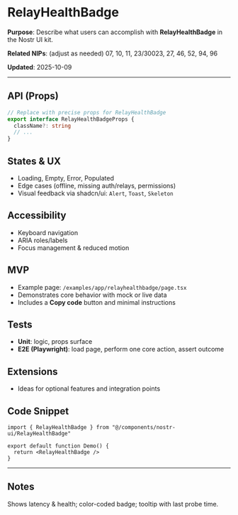 # RelayHealthBadge

**Purpose**: Describe what users can accomplish with **RelayHealthBadge** in the Nostr UI kit.

**Related NIPs**: (adjust as needed) 07, 10, 11, 23/30023, 27, 46, 52, 94, 96

**Updated**: 2025-10-09

---

## API (Props)
```ts
// Replace with precise props for RelayHealthBadge
export interface RelayHealthBadgeProps {
  className?: string
  // ...
}
```

## States & UX
- Loading, Empty, Error, Populated
- Edge cases (offline, missing auth/relays, permissions)
- Visual feedback via shadcn/ui: `Alert`, `Toast`, `Skeleton`

## Accessibility
- Keyboard navigation
- ARIA roles/labels
- Focus management & reduced motion

## MVP
- Example page: `/examples/app/relayhealthbadge/page.tsx`
- Demonstrates core behavior with mock or live data
- Includes a **Copy code** button and minimal instructions

## Tests
- **Unit**: logic, props surface
- **E2E (Playwright)**: load page, perform one core action, assert outcome

## Extensions
- Ideas for optional features and integration points

## Code Snippet
```tsx
import { RelayHealthBadge } from "@/components/nostr-ui/RelayHealthBadge"

export default function Demo() {
  return <RelayHealthBadge />
}
```

---

## Notes
Shows latency & health; color-coded badge; tooltip with last probe time.

